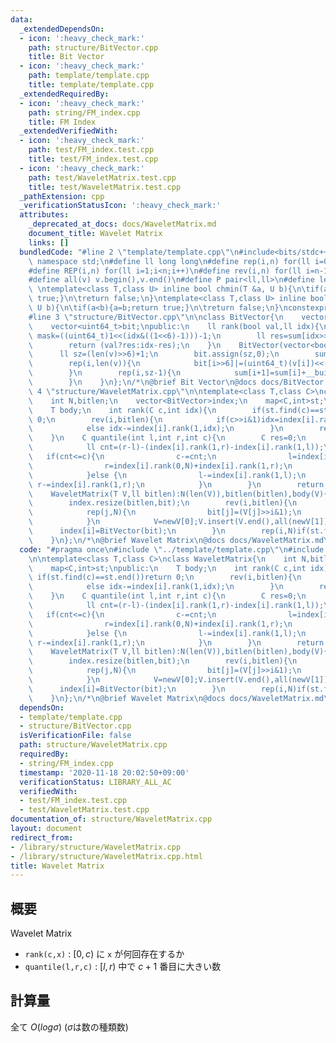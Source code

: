 ```yaml
---
data:
  _extendedDependsOn:
  - icon: ':heavy_check_mark:'
    path: structure/BitVector.cpp
    title: Bit Vector
  - icon: ':heavy_check_mark:'
    path: template/template.cpp
    title: template/template.cpp
  _extendedRequiredBy:
  - icon: ':heavy_check_mark:'
    path: string/FM_index.cpp
    title: FM Index
  _extendedVerifiedWith:
  - icon: ':heavy_check_mark:'
    path: test/FM_index.test.cpp
    title: test/FM_index.test.cpp
  - icon: ':heavy_check_mark:'
    path: test/WaveletMatrix.test.cpp
    title: test/WaveletMatrix.test.cpp
  _pathExtension: cpp
  _verificationStatusIcon: ':heavy_check_mark:'
  attributes:
    _deprecated_at_docs: docs/WaveletMatrix.md
    document_title: Wavelet Matrix
    links: []
  bundledCode: "#line 2 \"template/template.cpp\"\n#include<bits/stdc++.h>\nusing\
    \ namespace std;\n#define ll long long\n#define rep(i,n) for(ll i=0;i<n;i++)\n\
    #define REP(i,n) for(ll i=1;i<n;i++)\n#define rev(i,n) for(ll i=n-1;i>=0;i--)\n\
    #define all(v) v.begin(),v.end()\n#define P pair<ll,ll>\n#define len(s) (ll)s.size()\n\
    \ \ntemplate<class T,class U> inline bool chmin(T &a, U b){\n\tif(a>b){a=b;return\
    \ true;}\n\treturn false;\n}\ntemplate<class T,class U> inline bool chmax(T &a,\
    \ U b){\n\tif(a<b){a=b;return true;}\n\treturn false;\n}\nconstexpr ll inf = 3e18;\n\
    #line 3 \"structure/BitVector.cpp\"\n\nclass BitVector{\n    vector<ll>sum;\n\
    \    vector<uint64_t>bit;\npublic:\n    ll rank(bool val,ll idx){\n        uint64_t\
    \ mask=((uint64_t)1<<(idx&((1<<6)-1)))-1;\n        ll res=sum[idx>>6]+__builtin_popcountll(bit[idx>>6]&mask);\n\
    \        return (val?res:idx-res);\n    }\n    BitVector(vector<bool>&v){\n  \
    \      ll sz=(len(v)>>6)+1;\n        bit.assign(sz,0);\n        sum.assign(sz,0);\n\
    \        rep(i,len(v)){\n            bit[i>>6]|=(uint64_t)(v[i])<<(i&((1<<6)-1));\n\
    \        }\n        rep(i,sz-1){\n            sum[i+1]=sum[i]+__builtin_popcountll(bit[i]);\n\
    \        }\n    }\n};\n/*\n@brief Bit Vector\n@docs docs/BitVector.md\n*/\n#line\
    \ 4 \"structure/WaveletMatrix.cpp\"\n\ntemplate<class T,class C>\nclass WaveletMatrix{\n\
    \    int N,bitlen;\n    vector<BitVector>index;\n    map<C,int>st;\npublic:\n\
    \    T body;\n    int rank(C c,int idx){\n        if(st.find(c)==st.end())return\
    \ 0;\n        rev(i,bitlen){\n            if(c>>i&1)idx=index[i].rank(1,idx)+index[i].rank(0,N);\n\
    \            else idx-=index[i].rank(1,idx);\n        }\n        return max(0,idx-st[c]);\n\
    \    }\n    C quantile(int l,int r,int c){\n        C res=0;\n        rev(i,bitlen){\n\
    \            ll cnt=(r-l)-(index[i].rank(1,r)-index[i].rank(1,l));\n         \
    \   if(cnt<=c){\n                c-=cnt;\n                l=index[i].rank(0,N)+index[i].rank(1,l);\n\
    \                r=index[i].rank(0,N)+index[i].rank(1,r);\n                res+=1ll<<i;\n\
    \            }else {\n                l-=index[i].rank(1,l);\n               \
    \ r-=index[i].rank(1,r);\n            }\n        }\n        return res;\n    }\n\
    \    WaveletMatrix(T V,ll bitlen):N(len(V)),bitlen(bitlen),body(V){\n        vector<bool>bit(N);\n\
    \        index.resize(bitlen,bit);\n        rev(i,bitlen){\n            T newV[2];\n\
    \            rep(j,N){\n                bit[j]=(V[j]>>i&1);\n                newV[V[j]>>i&1].push_back(V[j]);\n\
    \            }\n            V=newV[0];V.insert(V.end(),all(newV[1]));\n      \
    \      index[i]=BitVector(bit);\n        }\n        rep(i,N)if(st.find(V[i])==st.end())st[V[i]]=i;\n\
    \    }\n};\n/*\n@brief Wavelet Matrix\n@docs docs/WaveletMatrix.md\n*/\n"
  code: "#pragma once\n#include \"../template/template.cpp\"\n#include \"BitVector.cpp\"\
    \n\ntemplate<class T,class C>\nclass WaveletMatrix{\n    int N,bitlen;\n    vector<BitVector>index;\n\
    \    map<C,int>st;\npublic:\n    T body;\n    int rank(C c,int idx){\n       \
    \ if(st.find(c)==st.end())return 0;\n        rev(i,bitlen){\n            if(c>>i&1)idx=index[i].rank(1,idx)+index[i].rank(0,N);\n\
    \            else idx-=index[i].rank(1,idx);\n        }\n        return max(0,idx-st[c]);\n\
    \    }\n    C quantile(int l,int r,int c){\n        C res=0;\n        rev(i,bitlen){\n\
    \            ll cnt=(r-l)-(index[i].rank(1,r)-index[i].rank(1,l));\n         \
    \   if(cnt<=c){\n                c-=cnt;\n                l=index[i].rank(0,N)+index[i].rank(1,l);\n\
    \                r=index[i].rank(0,N)+index[i].rank(1,r);\n                res+=1ll<<i;\n\
    \            }else {\n                l-=index[i].rank(1,l);\n               \
    \ r-=index[i].rank(1,r);\n            }\n        }\n        return res;\n    }\n\
    \    WaveletMatrix(T V,ll bitlen):N(len(V)),bitlen(bitlen),body(V){\n        vector<bool>bit(N);\n\
    \        index.resize(bitlen,bit);\n        rev(i,bitlen){\n            T newV[2];\n\
    \            rep(j,N){\n                bit[j]=(V[j]>>i&1);\n                newV[V[j]>>i&1].push_back(V[j]);\n\
    \            }\n            V=newV[0];V.insert(V.end(),all(newV[1]));\n      \
    \      index[i]=BitVector(bit);\n        }\n        rep(i,N)if(st.find(V[i])==st.end())st[V[i]]=i;\n\
    \    }\n};\n/*\n@brief Wavelet Matrix\n@docs docs/WaveletMatrix.md\n*/"
  dependsOn:
  - template/template.cpp
  - structure/BitVector.cpp
  isVerificationFile: false
  path: structure/WaveletMatrix.cpp
  requiredBy:
  - string/FM_index.cpp
  timestamp: '2020-11-18 20:02:50+09:00'
  verificationStatus: LIBRARY_ALL_AC
  verifiedWith:
  - test/FM_index.test.cpp
  - test/WaveletMatrix.test.cpp
documentation_of: structure/WaveletMatrix.cpp
layout: document
redirect_from:
- /library/structure/WaveletMatrix.cpp
- /library/structure/WaveletMatrix.cpp.html
title: Wavelet Matrix
---
```

## 概要

Wavelet Matrix

- ```rank(c,x)``` : $[0,c)$ に ```x``` が何回存在するか
- ```quantile(l,r,c)``` : $[l,r)$ 中で $c+1$ 番目に大きい数

## 計算量

全て $O(log \sigma)$ ($\sigma$は数の種類数)